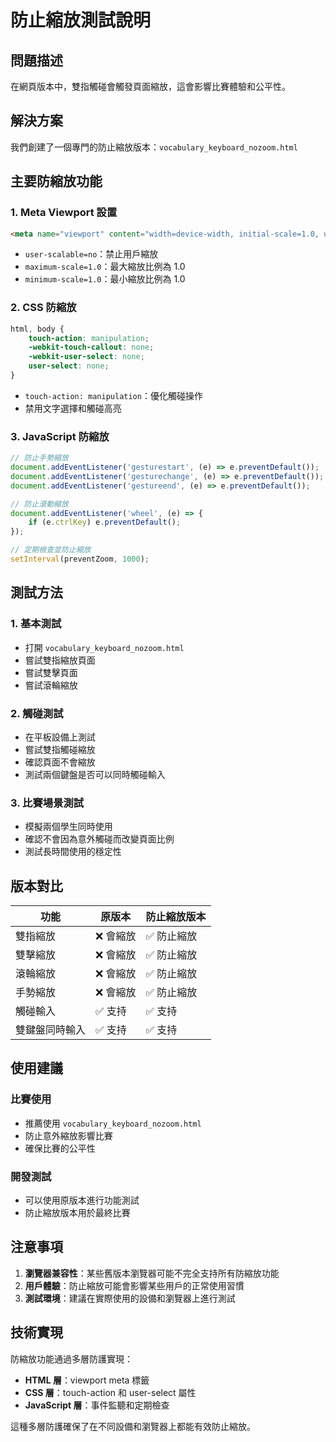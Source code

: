 # 防止縮放測試說明

## 問題描述
在網頁版本中，雙指觸碰會觸發頁面縮放，這會影響比賽體驗和公平性。

## 解決方案
我們創建了一個專門的防止縮放版本：`vocabulary_keyboard_nozoom.html`

## 主要防縮放功能

### 1. Meta Viewport 設置
```html
<meta name="viewport" content="width=device-width, initial-scale=1.0, user-scalable=no, maximum-scale=1.0, minimum-scale=1.0">
```
- `user-scalable=no`：禁止用戶縮放
- `maximum-scale=1.0`：最大縮放比例為 1.0
- `minimum-scale=1.0`：最小縮放比例為 1.0

### 2. CSS 防縮放
```css
html, body {
    touch-action: manipulation;
    -webkit-touch-callout: none;
    -webkit-user-select: none;
    user-select: none;
}
```
- `touch-action: manipulation`：優化觸碰操作
- 禁用文字選擇和觸碰高亮

### 3. JavaScript 防縮放
```javascript
// 防止手勢縮放
document.addEventListener('gesturestart', (e) => e.preventDefault());
document.addEventListener('gesturechange', (e) => e.preventDefault());
document.addEventListener('gestureend', (e) => e.preventDefault());

// 防止滾動縮放
document.addEventListener('wheel', (e) => {
    if (e.ctrlKey) e.preventDefault();
});

// 定期檢查並防止縮放
setInterval(preventZoom, 1000);
```

## 測試方法

### 1. 基本測試
- 打開 `vocabulary_keyboard_nozoom.html`
- 嘗試雙指縮放頁面
- 嘗試雙擊頁面
- 嘗試滾輪縮放

### 2. 觸碰測試
- 在平板設備上測試
- 嘗試雙指觸碰縮放
- 確認頁面不會縮放
- 測試兩個鍵盤是否可以同時觸碰輸入

### 3. 比賽場景測試
- 模擬兩個學生同時使用
- 確認不會因為意外觸碰而改變頁面比例
- 測試長時間使用的穩定性

## 版本對比

| 功能 | 原版本 | 防止縮放版本 |
|------|--------|--------------|
| 雙指縮放 | ❌ 會縮放 | ✅ 防止縮放 |
| 雙擊縮放 | ❌ 會縮放 | ✅ 防止縮放 |
| 滾輪縮放 | ❌ 會縮放 | ✅ 防止縮放 |
| 手勢縮放 | ❌ 會縮放 | ✅ 防止縮放 |
| 觸碰輸入 | ✅ 支持 | ✅ 支持 |
| 雙鍵盤同時輸入 | ✅ 支持 | ✅ 支持 |

## 使用建議

### 比賽使用
- 推薦使用 `vocabulary_keyboard_nozoom.html`
- 防止意外縮放影響比賽
- 確保比賽的公平性

### 開發測試
- 可以使用原版本進行功能測試
- 防止縮放版本用於最終比賽

## 注意事項

1. **瀏覽器兼容性**：某些舊版本瀏覽器可能不完全支持所有防縮放功能
2. **用戶體驗**：防止縮放可能會影響某些用戶的正常使用習慣
3. **測試環境**：建議在實際使用的設備和瀏覽器上進行測試

## 技術實現

防縮放功能通過多層防護實現：
- **HTML 層**：viewport meta 標籤
- **CSS 層**：touch-action 和 user-select 屬性
- **JavaScript 層**：事件監聽和定期檢查

這種多層防護確保了在不同設備和瀏覽器上都能有效防止縮放。
